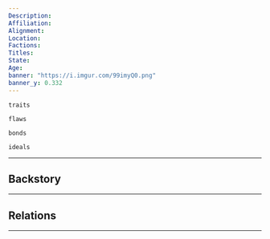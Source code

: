 ```yaml
---
Description: 
Affiliation: 
Alignment: 
Location: 
Factions: 
Titles: 
State: 
Age: 
banner: "https://i.imgur.com/99imyQ0.png"
banner_y: 0.332
---
```


```ad-Tr
traits
```

```ad-fw
flaws
```

```ad-Bd
bonds
```

```ad-idl
ideals
```

---
## Backstory


___
## Relations


___
